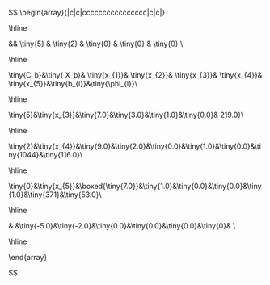 $$
\begin{array}{|c|c|cccccccccccccccc|c|c|}  

\hline  

&& \tiny{5} & \tiny{2} & \tiny{0} & \tiny{0} & \tiny{0} \\  

\hline  

\tiny{C_b}&\tiny{ X_b}&  \tiny{x_{1}}&  \tiny{x_{2}}&  \tiny{x_{3}}&  \tiny{x_{4}}&  \tiny{x_{5}}&\tiny{b_{i}}&\tiny{\phi_{i}}\\   

\hline  

\tiny{5}&\tiny{x_{3}}&\tiny{7.0}&\tiny{3.0}&\tiny{1.0}&\tiny{0.0}& 219.0}\\   

\hline  

\tiny{2}&\tiny{x_{4}}&\tiny{9.0}&\tiny{2.0}&\tiny{0.0}&\tiny{1.0}&\tiny{0.0}&\tiny{1044}&\tiny{116.0}\\   

\hline  

\tiny{0}&\tiny{x_{5}}&\boxed{\tiny{7.0}}&\tiny{1.0}&\tiny{0.0}&\tiny{0.0}&\tiny{1.0}&\tiny{371}&\tiny{53.0}\\   

\hline  

& &\tiny{-5.0}&\tiny{-2.0}&\tiny{0.0}&\tiny{0.0}&\tiny{0.0}&\tiny{0}& \\   

\hline  

\end{array}  

$$
